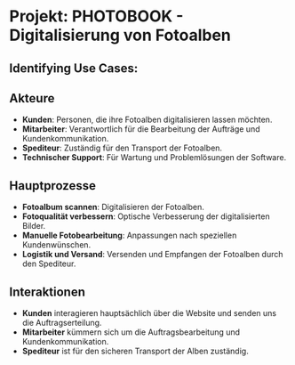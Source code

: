 # Projekt: PHOTOBOOK - Digitalisierung von Fotoalben
## Identifying Use Cases: 

## Akteure

- **Kunden**: Personen, die ihre Fotoalben digitalisieren lassen möchten.
- **Mitarbeiter**: Verantwortlich für die Bearbeitung der Aufträge und Kundenkommunikation.
- **Spediteur**: Zuständig für den Transport der Fotoalben.
- **Technischer Support**: Für Wartung und Problemlösungen der Software.

## Hauptprozesse

- **Fotoalbum scannen**: Digitalisieren der Fotoalben.
- **Fotoqualität verbessern**: Optische Verbesserung der digitalisierten Bilder.
- **Manuelle Fotobearbeitung**: Anpassungen nach speziellen Kundenwünschen.
- **Logistik und Versand**: Versenden und Empfangen der Fotoalben durch den Spediteur.

## Interaktionen

- **Kunden** interagieren hauptsächlich über die Website und senden uns die Auftragserteilung.
- **Mitarbeiter** kümmern sich um die Auftragsbearbeitung und Kundenkommunikation.
- **Spediteur** ist für den sicheren Transport der Alben zuständig.

